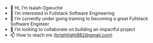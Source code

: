 - 👋 Hi, I’m Isaiah Ogwuche
- 👀 I’m interested in Fullstack Software Engineering
- 🌱 I’m currently under going training to becoming a great Fullstack Software Engineer
- 💞️ I’m looking to collaborate on building an impactful project
- 📫 How to reach me (brightlight882@gmail.com)

<!---
Isaiah38/Isaiah38 is a ✨ special ✨ repository because its `README.md` (this file) appears on your GitHub profile.
You can click the Preview link to take a look at your changes.
--->
